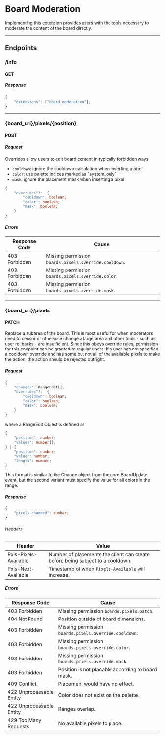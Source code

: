 Board Moderation
================
Implementing this extension provides users with the tools necessary to moderate the content of the board directly.

--------------------------------------------------------------------------------

## Endpoints

### /info
#### GET
##### Response
```typescript
{
	"extensions": ["board_moderation"];
}
```

--------------------------------------------------------------------------------

### {board_uri}/pixels/{position}
#### POST
##### Request
Overrides allow users to edit board content in typically forbidden ways:
- `cooldown`: ignore the cooldown calculation when inserting a pixel
- `color`: use palette indices marked as "system_only"
- `mask`: ignore the placement mask when inserting a pixel
```typescript
{
	"overrides"?:  {
		"cooldown": boolean;
		"color": boolean;
		"mask": boolean;
	}
}
```
##### Errors
| Response Code | Cause                                                 |
|---------------|-------------------------------------------------------|
| 403 Forbidden | Missing permission `boards.pixels.override.cooldown`. |
| 403 Forbidden | Missing permission `boards.pixels.override.color`.    |
| 403 Forbidden | Missing permission `boards.pixels.override.mask`.     |

--------------------------------------------------------------------------------

### {board_uri}/pixels
#### PATCH
Replace a subarea of the board.
This is most useful for when moderators need to censor or otherwise change a large area and other tools - such as user rollbacks - are insufficient.
Since this obeys override rules, permission for this endpoint can be granted to regular users.
If a user has not specified a cooldown override and has some but not all of the available pixels to make the action, the action should be rejected outright.
##### Request
```typescript
{
	"changes": RangeEdit[],
	"overrides"?:  {
		"cooldown": boolean;
		"color": boolean;
		"mask": boolean;
	}
}
```
where a RangeEdit Object is defined as:
```typescript
{
	"position": number;
	"values": number[];
} | {
	"position": number;
	"value": number;
	"length": number;
}
```
This format is similar to the Change object from the core BoardUpdate event, but the second variant must specify the value for all colors in the range.
##### Response
```typescript
{
	"pixels_changed": number;
}
```
###### Headers
| Header                | Value                                                                          |
|-----------------------|--------------------------------------------------------------------------------|
| Pxls-Pixels-Available | Number of placements the client can create before being subject to a cooldown. |
| Pxls-Next-Available   | Timestamp of when `Pixels-Available` will increase.                            |

##### Errors
| Response Code            | Cause                                                 |
|--------------------------|-------------------------------------------------------|
| 403 Forbidden            | Missing permission `boards.pixels.patch`.             |
| 404 Not Found            | Position outside of board dimensions.                 |
| 403 Forbidden            | Missing permission `boards.pixels.override.cooldown`. |
| 403 Forbidden            | Missing permission `boards.pixels.override.color`.    |
| 403 Forbidden            | Missing permission `boards.pixels.override.mask`.     |
| 403 Forbidden            | Position is not placable according to board mask.     |
| 409 Conflict             | Placement would have no effect.                       |
| 422 Unprocessable Entity | Color does not exist on the palette.                  |
| 422 Unprocessable Entity | Ranges overlap.                                       |
| 429 Too Many Requests    | No available pixels to place.                         |